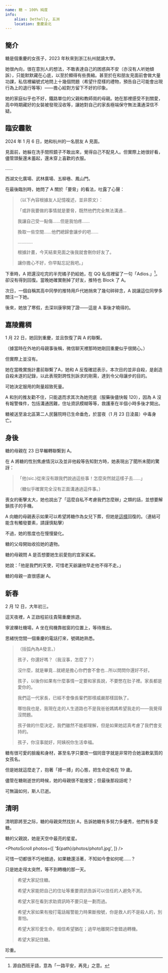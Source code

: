```yaml
---
name: 糖 ~ 100% 純度
info:
    alias: Dethelly, 五洲
    location: 重慶渝北
---
```


## 簡介

糖是個重慶的女孩子，2023 年秋來到浙江杭州就讀大學。

她很內向，很在意別人的想法，不敢表達自己的困惑與不安（亦沒有人听她傾訴），只能默默藏在心底，以至於顯得有些畏縮。甚至於在和朋友見面前會做大量功課，私信裡編號式地問上十幾個問題（希望什麼樣的禮物，預告自己可能會出現行為上的退行等等）——擔心給對方留下不好的印象。

她的家庭似乎也不好，鐵路單位的父親和教師崗的母親。她在那裡感受不到關愛，高中時期藏好的女裝被發現沒收等，讓她對自己的家長極端保守無法溝通深信不疑。

## 臨安霾散

2024 年 1 月 6 日，她和杭州的一名朋友 A 見面。

見面前，她躲在洗手間照鏡子不敢出來，覺得自己不配見人。但實際上她很好看，儘管頭髮還未蓄起，還未穿上喜歡的衣服。

……

西湖文化廣場、武林廣場、五柳巷、鳳山門。

在最後臨別時，她問了 A 關於「要脅」的看法，吐露了心聲：

>（以下內容根據友人記憶複述，並非原文）：
>
> 「或許我要做的事情就是要脅，既然他們完全無法溝通…
> 
> 我讓自己受一點傷……但是我怕疼……
>
> 換取一些空間……他們總歸會讓步的吧……
>
> …………
>
> 根據計畫，今天結束見面之後我就會刪你好友了。
>
> 讓你擔心不好，你早點忘記我吧。」

下車時，A 把還沒吃完的半兜橘子扔給她，在 QQ 私信裡留了一句「Adios.」[^1]。卻沒有得到回復。當晚她確實刪掉了好友，推特也 Block 了 A。

次日，一個自稱其高中同學的推特用戶代她捎來了幾句碎碎念，A 說讓這位同學多關注一下她。

後來，她放了寒假，去深圳康寧開了證——這是 A 事後才曉得的。

## 嘉陵霧稠

1 月 22 日，她回到重慶，並且恢復了與 A 的聯繫。

（據當時在外地的母親事後稱，微信聊天裡那時她剛回重慶似乎很開心。）

但實際上並沒有。

她在當晚實施計畫前聯繫了A，她和 A 反復確認表示，本次目的並非自殺，是創造自殺未遂的記錄，以此表現對跨性別訴求的剛需，達到令父母讓步的目的。

可她決定服用的劑量超致死量。

A 和別的推友勸不住，只能退而求其次為她兜底（服藥後儘快報 120），因為 A 沒有報警條件，包括溝通困難，住址資訊模糊等等，救護車在半個小時多後才開出。

糖被送至渝北區第二人民醫院時已生命垂危，於當夜（1 月 23 日淩晨）中毒身亡。

## 身後

糖的母親在 23 日早輾轉聯繫到 A。

在 A 將糖的性別焦慮情況以及並非他殺等告知對方時，她表現出了聞所未聞的驚訝：

> 「他(sic.)從來沒有跟我們說過這些事！怎麼突然就這樣子去……」
>
> （糖似乎確實完全沒有正面溝通過這件事。）

喪女的衝擊太大，她也說出了「這麼自私不考慮我們怎麼辦」之類的話，並想要解鎖孩子的手機。

A 向糖的母親表示如果可以希望將糖作為女兒下葬，但她是[這樣](https://twitter.com/KiraRettosei/status/1749728762261012752?s=19)回復的。（連結可能含有觸發要素，請謹慎點擊）

不過，她的態度也在慢慢變化。

糖的父母開始收拾她的遺物。

糖的母親問 A 是否想要她生前愛抱的宜家鯊鯊。

她說：「他是我們的天使，可惜老天爺讓他早走他不得不走。」

糖的母親一直很感謝 A。

## 新春

2 月 12 日，大年初三。

這天夜裡，A 正啟程前往貴陽重慶旅遊。

寧波櫟社機場，A 坐在飛機靠舷窗的位置上，等待推出。

思緒恍惚間一個重慶的電話打來，號碼她熟悉。

> （括弧內為A發言。）
>
> 孩子，你還好嗎？（我沒事，怎麼了？）
>
> 沒什麼，就是畢竟...就總是擔心你們會不會也...所以問問你還好不好。
> 
> 孩子，以後你如果有什麼事情一定要和家長說，不要憋在肚子裡。家長都是愛你的。
> 
> 我們這一代家長，已經不會像長輩們那樣威嚴那樣固執了。
> 
> 哪怕我也是，我現在走的人生道路也不是我爸爸媽媽希望我走的——我覺得沒問題。
> 
> 孩子做的什麼決定，我們雖然不能都理解，但是如果她認真考慮了我們會支持的。
> 
> 孩子，你沒事就好，阿姨祝你生活幸福。

糖有很可愛的臉龐和身材，甚至名字只要改一個同音字就是非常符合她溫軟氣質的女孩名。

但是她就這麼走了，抱著「搏一搏」的心態，把生命定格在 19 歲。

儘管在糖剛逝世的時候，她的母親很不能接受；但最後那段話呢？

可無論如何，斯人已逝。

## 清明

清明節將至之际，糖的母親突然找到 A，告訴她糖有多努力多優秀，他們有多愛糖。

糖的父親說，她是天空中最亮的星星。

<PhotoScroll photos={[
    '${path}/photos/photo1.jpg',
]} />

可惜一切都很不巧地錯過，如果糖還活著，不知如今會如何呢……？

只是她走得太突然，等不到轉機的那一天。

> 希望大家記住糖。
> 
> 希望大家能把自己的住址等重要資訊告訴可以信任的人避免不測。
> 
> 希望大家在看到求助資訊時不要只是一劃而過。
> 
> 希望大家如果有撥打電話報警能力時果斷撥號，你是救人的不是殺人的，別害怕。
> 
> 希望大家珍愛生命，相信希望猶在；過早地離開只會錯過轉機。
> 
> 希望大家記住糖。

珍重。

[^1]: 源自西班牙語，意為「一路平安，再見」之意。


<!-- 條目貢獻：[KiraRettosei](http://github.com/KiraRettosei) -->
<!-- 本條目貢獻于前端匿名 -->
